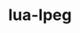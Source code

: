 ---
title: "lua-lpeg"
layout: cache
categories: [package, develop]
meta: {"versions": ["1.0.2-1", "1.1.0-1"], "compilers": ["apple-clang@=15.0.0", "gcc@=10.2.1", "gcc@=7.5.0"], "oss": ["centos7", "ubuntu18.04", "ventura"], "platforms": ["darwin", "linux"], "targets": ["aarch64", "x86_64_v3"], "stacks": ["developer-tools", "developer-tools-darwin", "developer-tools-manylinux2014", "root"], "num_specs": 9, "num_specs_by_stack": {"developer-tools-darwin": 3, "root": 9, "developer-tools-manylinux2014": 4, "developer-tools": 2}}
spec_details: [{"hash": "c7egi37kpq32eulga7af3nv7anqngfd6", "compiler": "apple-clang@=15.0.0", "versions": ["1.1.0-1"], "os": "ventura", "platform": "darwin", "target": "aarch64", "variants": ["build_system=lua"], "stacks": ["developer-tools-darwin", "root"], "size": "-", "tarball": "https://binaries.spack.io/develop/build_cache/darwin-ventura-aarch64/apple-clang-15.0.0/lua-lpeg-1.1.0-1/darwin-ventura-aarch64-apple-clang-15.0.0-lua-lpeg-1.1.0-1-c7egi37kpq32eulga7af3nv7anqngfd6.spack"}, {"hash": "fl34fdu5oz5nbttldkuxbx2zbbagzk4h", "compiler": "apple-clang@=15.0.0", "versions": ["1.1.0-1"], "os": "ventura", "platform": "darwin", "target": "aarch64", "variants": ["build_system=lua"], "stacks": ["developer-tools-darwin", "root"], "size": "-", "tarball": "https://binaries.spack.io/develop/build_cache/darwin-ventura-aarch64/apple-clang-15.0.0/lua-lpeg-1.1.0-1/darwin-ventura-aarch64-apple-clang-15.0.0-lua-lpeg-1.1.0-1-fl34fdu5oz5nbttldkuxbx2zbbagzk4h.spack"}, {"hash": "x2qhyfp7bynvjkkt4fpgkkypbuzalljp", "compiler": "apple-clang@=15.0.0", "versions": ["1.1.0-1"], "os": "ventura", "platform": "darwin", "target": "aarch64", "variants": ["build_system=lua"], "stacks": ["developer-tools-darwin", "root"], "size": "-", "tarball": "https://binaries.spack.io/develop/build_cache/darwin-ventura-aarch64/apple-clang-15.0.0/lua-lpeg-1.1.0-1/darwin-ventura-aarch64-apple-clang-15.0.0-lua-lpeg-1.1.0-1-x2qhyfp7bynvjkkt4fpgkkypbuzalljp.spack"}, {"hash": "3a7c5y3winokwbhz7lhucevrp3hkl7bk", "compiler": "gcc@=10.2.1", "versions": ["1.1.0-1"], "os": "centos7", "platform": "linux", "target": "x86_64_v3", "variants": ["build_system=lua"], "stacks": ["root", "developer-tools-manylinux2014"], "size": "-", "tarball": "https://binaries.spack.io/develop/build_cache/linux-centos7-x86_64_v3/gcc-10.2.1/lua-lpeg-1.1.0-1/linux-centos7-x86_64_v3-gcc-10.2.1-lua-lpeg-1.1.0-1-3a7c5y3winokwbhz7lhucevrp3hkl7bk.spack"}, {"hash": "4wru2cx4jcsfyrji5onpciww5tr3qbjw", "compiler": "gcc@=10.2.1", "versions": ["1.1.0-1"], "os": "centos7", "platform": "linux", "target": "x86_64_v3", "variants": ["build_system=lua"], "stacks": ["root", "developer-tools-manylinux2014"], "size": "-", "tarball": "https://binaries.spack.io/develop/build_cache/linux-centos7-x86_64_v3/gcc-10.2.1/lua-lpeg-1.1.0-1/linux-centos7-x86_64_v3-gcc-10.2.1-lua-lpeg-1.1.0-1-4wru2cx4jcsfyrji5onpciww5tr3qbjw.spack"}, {"hash": "l7xhhgkyqpqlohyczr2gxtjdgw5x7ov5", "compiler": "gcc@=10.2.1", "versions": ["1.1.0-1"], "os": "centos7", "platform": "linux", "target": "x86_64_v3", "variants": ["build_system=lua"], "stacks": ["root", "developer-tools-manylinux2014"], "size": "-", "tarball": "https://binaries.spack.io/develop/build_cache/linux-centos7-x86_64_v3/gcc-10.2.1/lua-lpeg-1.1.0-1/linux-centos7-x86_64_v3-gcc-10.2.1-lua-lpeg-1.1.0-1-l7xhhgkyqpqlohyczr2gxtjdgw5x7ov5.spack"}, {"hash": "umxlbu2pax75kulmkx3c6psyzjdfzlhz", "compiler": "gcc@=10.2.1", "versions": ["1.1.0-1"], "os": "centos7", "platform": "linux", "target": "x86_64_v3", "variants": ["build_system=lua"], "stacks": ["root", "developer-tools-manylinux2014"], "size": "-", "tarball": "https://binaries.spack.io/develop/build_cache/linux-centos7-x86_64_v3/gcc-10.2.1/lua-lpeg-1.1.0-1/linux-centos7-x86_64_v3-gcc-10.2.1-lua-lpeg-1.1.0-1-umxlbu2pax75kulmkx3c6psyzjdfzlhz.spack"}, {"hash": "4e6nfblon4vhhh2afhyev5efzomikf5j", "compiler": "gcc@=7.5.0", "versions": ["1.0.2-1"], "os": "ubuntu18.04", "platform": "linux", "target": "x86_64_v3", "variants": ["build_system=lua"], "stacks": ["root", "developer-tools"], "size": "-", "tarball": "https://binaries.spack.io/develop/build_cache/linux-ubuntu18.04-x86_64_v3/gcc-7.5.0/lua-lpeg-1.0.2-1/linux-ubuntu18.04-x86_64_v3-gcc-7.5.0-lua-lpeg-1.0.2-1-4e6nfblon4vhhh2afhyev5efzomikf5j.spack"}, {"hash": "dxcyod4ckz6mfkgvp3icedrrs73ezc5h", "compiler": "gcc@=7.5.0", "versions": ["1.0.2-1"], "os": "ubuntu18.04", "platform": "linux", "target": "x86_64_v3", "variants": ["build_system=lua"], "stacks": ["root", "developer-tools"], "size": "-", "tarball": "https://binaries.spack.io/develop/build_cache/linux-ubuntu18.04-x86_64_v3/gcc-7.5.0/lua-lpeg-1.0.2-1/linux-ubuntu18.04-x86_64_v3-gcc-7.5.0-lua-lpeg-1.0.2-1-dxcyod4ckz6mfkgvp3icedrrs73ezc5h.spack"}]
---